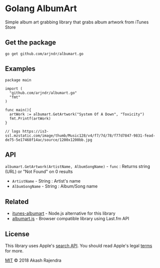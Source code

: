 # Golang AlbumArt
Simple album art grabbing library that grabs album artwork from iTunes Store

## Get the package
`go get github.com/arjndr/albumart.go`

## Examples

```golang
package main

import (
  "github.com/arjndr/albumart.go"
  "fmt"
)

func main(){
  artWork := albumart.GetArtwork("System Of A Down", "Toxicity")
  fmt.Printf(artWork)
}

// logs https://is3-ssl.mzstatic.com/image/thumb/Music128/v4/f7/7d/78/f77d7847-9831-fead-de75-5e17468f14ac/source/1200x1200bb.jpg
```

## API
`albumart.GetArtwork(ArtistName, AlbumSongName)` - `func` : Returns string (URL) or "Not Found" on 0 results
* `ArtistName` - String : Artist's name
* `AlbumSongName` - String : Album/Song name

## Related
* [itunes-albumart](https://github.com/arjndr/itunes-albumart) - Node.js alternative for this library
* [albumart.js](https://github.com/arjndr/albumart.js) - Browser compatible library using Last.fm API

## License
This library uses Apple's [search API](https://affiliate.itunes.apple.com/resources/documentation/itunes-store-web-service-search-api/). You should read Apple's legal [terms](https://www.apple.com/legal/internet-services/terms/site.html) for more.

[MIT](http://opensource.org/licenses/MIT) &copy; 2018 Akash Rajendra
